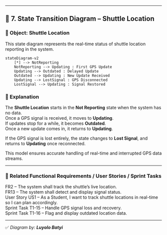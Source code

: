 
---

## 📍 7. State Transition Diagram – Shuttle Location

### 🎯 Object: Shuttle Location

This state diagram represents the real-time status of shuttle location reporting in the system.

```mermaid
stateDiagram-v2
    [*] --> NotReporting
    NotReporting --> Updating : First GPS Update
    Updating --> Outdated : Delayed Update
    Outdated --> Updating : New Update Received
    Updating --> LostSignal : GPS Disconnected
    LostSignal --> Updating : Signal Restored
```

### 📝 Explanation

The **Shuttle Location** starts in the **Not Reporting** state when the system has no data.  
Once a GPS signal is received, it moves to **Updating**.  
If updates stop for a while, it becomes **Outdated**.  
Once a new update comes in, it returns to **Updating**.

If the GPS signal is lost entirely, the state changes to **Lost Signal**, and returns to **Updating** once reconnected.

This model ensures accurate handling of real-time and interrupted GPS data streams.

---

### 🔗 Related Functional Requirements / User Stories / Sprint Tasks

FR2 – The system shall track the shuttle’s live location.  
FR13 – The system shall detect and display signal status.  
User Story US1 – As a Student, I want to track shuttle locations in real-time so I can plan accordingly.  
Sprint Task T1-15 – Handle GPS signal loss and recovery.  
Sprint Task T1-16 – Flag and display outdated location data.

---

✅ *Diagram by: **Luyolo Batyi***
